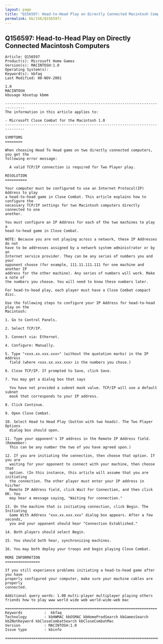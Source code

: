 ```yaml
---
layout: page
title: "Q156597: Head-to-Head Play on Directly Connected Macintosh Computers"
permalink: kb/156/Q156597/
---
```


## Q156597: Head-to-Head Play on Directly Connected Macintosh Computers

	Article: Q156597
	Product(s): Microsoft Home Games
	Version(s): MACINTOSH:1.0
	Operating System(s): 
	Keyword(s): kbfaq
	Last Modified: 08-NOV-2001
	
	1.0
	MACINTOSH
	kbusage kbsetup kbmm
	
	-------------------------------------------------------------------------------
	The information in this article applies to:
	
	- Microsoft Close Combat for the Macintosh 1.0 
	-------------------------------------------------------------------------------
	
	SYMPTOMS
	========
	
	When choosing Head To Head game on two directly connected computers, you get the
	following error message:
	
	  A valid TCP/IP connection is required for Two Player play.
	
	RESOLUTION
	==========
	
	Your computer must be configured to use an Internet Protocol(IP) Address to play
	a head-to-head game in Close Combat. This article explains how to configure the
	necessary TCP/IP settings for two Macintosh computers directly connected to one
	another.
	
	You must configure an IP Address for each of the two machines to play a
	head-to-head game in Close Combat.
	
	NOTE: Because you are not playing across a network, these IP Addresses do not
	have to be addresses assigned by a network system administrator or by an
	Internet service provider. They can be any series of numbers you and your
	opponent choose (for example, 111.11.111.111 for one machine and another IP
	address for the other machine). Any series of numbers will work. Make a note of
	the numbers you choose. You will need to know these numbers later.
	
	For head-to-head play, each player must have a Close Combat compact disc.
	
	Use the following steps to configure your IP Address for head-to-head play on the
	Macintosh:
	
	1. Go to Control Panels.
	
	2. Select TCP/IP.
	
	3. Connect via: Ethernet.
	
	4. Configure: Manually.
	
	5. Type "<xxx.xx.xxx.xxx>" (without the quotation marks) in the IP Address
	  field (where <xxx.xx.xxx.xxx> is the numbers you chose.)
	
	6. Close TCP/IP. If prompted to Save, click Save.
	
	7. You may get a dialog box that says
	
	  You have not provided a subnet mask value. TCP/IP will use a default subnet
	  mask that corresponds to your IP address.
	
	8. Click Continue.
	
	9. Open Close Combat.
	
	10. Select Head to Head Play (button with two heads). The Two Player Options
	  dialog box should open.
	
	11. Type your opponent's IP address in the Remote IP Address field. (Remember:
	  This can be any number the two of you have agreed upon.)
	
	12. If you are initiating the connection, then choose that option. If you are
	  waiting for your opponent to connect with your machine, then choose that
	  option. (In this instance, this article will assume that you are initiating
	  the connection. The other player must enter your IP address in his/her
	  Remote IP Address field, click Wait For Connection, and then click OK. You
	  may hear a message saying, "Waiting for connection."
	
	13. On the machine that is initiating connection, click Begin. The Initiating
	  Game With Address "xxx.xx.xxx.xxx" dialog box appears. After a few seconds,
	  you and your opponent should hear "Connection Established."
	
	14. Both players should select Begin.
	
	15. You should both hear, synchronizing machines.
	
	16. You may both deploy your troops and begin playing Close Combat.
	
	MORE INFORMATION
	================
	
	If you still experience problems initiating a head-to-head game after you have
	properly configured your computer, make sure your machine cables are properly
	connected.
	
	Additional query words: 1.00 multi-player multiplayer playing others friends how to play www world wide web world-wide-web mac
	
	======================================================================
	Keywords          :  kbfaq
	Technology        : kbHWMAC kbOSMAC kbHomeProdSearch kbGamesSearch kbZNotKeyword kbCloseCombatSearch kbCloseCombatMac
	Version           : MACINTOSH:1.0
	Issue type        : kbinfo
	
	=============================================================================
	
